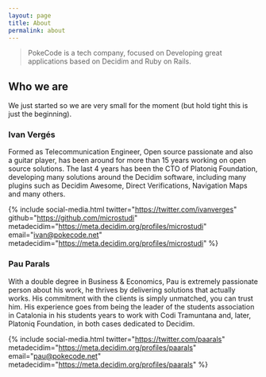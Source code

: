 ```yaml
---
layout: page
title: About
permalink: about
---
```


> PokeCode is a tech company, focused on Developing great applications based on Decidim and Ruby on Rails.

## Who we are

We just started so we are very small for the moment (but hold tight this is just the beginning).

### Ivan Vergés

Formed as Telecommunication Engineer, Open source passionate and also a guitar player, has been around for more than 15 years working on open source solutions.
The last 4 years has been the CTO of Platoniq Foundation, developing many solutions around the Decidim software, including many plugins such as Decidim Awesome, Direct Verifications, Navigation Maps and many others.

{% include social-media.html twitter="https://twitter.com/ivanverges" github="https://github.com/microstudi" metadecidim="https://meta.decidim.org/profiles/microstudi" email="ivan@pokecode.net" metadecidim="https://meta.decidim.org/profiles/microstudi" %}

### Pau Parals

With a double degree in Business & Economics, Pau is extremely passionate person about his work, he thrives by delivering solutions that actually works. His commitment with the clients is simply unmatched, you can trust him. His experience goes from being the leader of the students association in Catalonia in his students years to work with Codi Tramuntana and, later, Platoniq Foundation, in both cases dedicated to Decidim.

{% include social-media.html twitter="https://twitter.com/paarals" metadecidim="https://meta.decidim.org/profiles/paarals"  email="pau@pokecode.net" metadecidim="https://meta.decidim.org/profiles/paarals" %}
